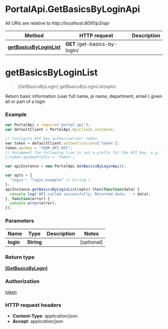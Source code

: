 # PortalApi.GetBasicsByLoginApi

All URIs are relative to *http://localhost:8091/p3/api*

Method | HTTP request | Description
------------- | ------------- | -------------
[**getBasicsByLoginList**](GetBasicsByLoginApi.md#getBasicsByLoginList) | **GET** /get-basics-by-login/ | 


<a name="getBasicsByLoginList"></a>
# **getBasicsByLoginList**
> [GetBasicsByLogin] getBasicsByLoginList(opts)



Return basic information (user full name, pi name, department, email ) given all or part of a login

### Example
```javascript
var PortalApi = require('portal_api');
var defaultClient = PortalApi.ApiClient.instance;

// Configure API key authorization: token
var token = defaultClient.authentications['token'];
token.apiKey = 'YOUR API KEY';
// Uncomment the following line to set a prefix for the API key, e.g. "Token" (defaults to null)
//token.apiKeyPrefix = 'Token';

var apiInstance = new PortalApi.GetBasicsByLoginApi();

var opts = { 
  'login': "login_example" // String | 
};
apiInstance.getBasicsByLoginList(opts).then(function(data) {
  console.log('API called successfully. Returned data: ' + data);
}, function(error) {
  console.error(error);
});

```

### Parameters

Name | Type | Description  | Notes
------------- | ------------- | ------------- | -------------
 **login** | **String**|  | [optional] 

### Return type

[**[GetBasicsByLogin]**](GetBasicsByLogin.md)

### Authorization

[token](../README.md#token)

### HTTP request headers

 - **Content-Type**: application/json
 - **Accept**: application/json

